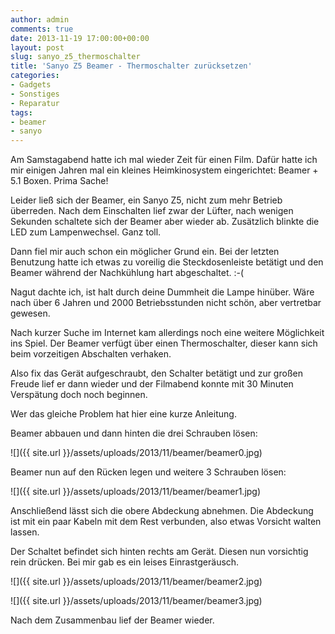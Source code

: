 ```yaml
---
author: admin
comments: true
date: 2013-11-19 17:00:00+00:00
layout: post
slug: sanyo_z5_thermoschalter
title: 'Sanyo Z5 Beamer - Thermoschalter zurücksetzen'
categories:
- Gadgets
- Sonstiges
- Reparatur
tags:
- beamer
- sanyo
---
```


Am Samstagabend hatte ich mal wieder Zeit für einen Film. Dafür hatte ich mir einigen Jahren mal ein kleines Heimkinosystem eingerichtet: Beamer + 5.1 Boxen. Prima Sache!

Leider ließ sich der Beamer, ein Sanyo Z5, nicht zum mehr Betrieb überreden. Nach dem Einschalten lief zwar der Lüfter, nach wenigen Sekunden schaltete sich der Beamer aber wieder ab. Zusätzlich blinkte die LED zum Lampenwechsel. Ganz toll.

Dann fiel mir auch schon ein möglicher Grund ein. Bei der letzten Benutzung hatte ich etwas zu voreilig die Steckdosenleiste betätigt und den Beamer während der Nachkühlung hart abgeschaltet. :-(

Nagut dachte ich, ist halt durch deine Dummheit die Lampe hinüber. Wäre nach über 6 Jahren und 2000 Betriebsstunden nicht schön, aber vertretbar gewesen.

Nach kurzer Suche im Internet kam allerdings noch eine weitere Möglichkeit ins Spiel. Der Beamer verfügt über einen Thermoschalter, dieser kann sich beim vorzeitigen Abschalten verhaken.

Also fix das Gerät aufgeschraubt, den Schalter betätigt und zur großen Freude lief er dann wieder und der Filmabend konnte mit 30 Minuten Verspätung doch noch beginnen.

Wer das gleiche Problem hat hier eine kurze Anleitung. 

Beamer abbauen und dann hinten die drei Schrauben lösen:

![]({{ site.url }}/assets/uploads/2013/11/beamer/beamer0.jpg)

Beamer nun auf den Rücken legen und weitere 3 Schrauben lösen:

![]({{ site.url }}/assets/uploads/2013/11/beamer/beamer1.jpg)

Anschließend lässt sich die obere Abdeckung abnehmen. Die Abdeckung ist mit ein paar Kabeln mit dem Rest verbunden, also etwas Vorsicht walten lassen.

Der Schaltet befindet sich hinten rechts am Gerät. Diesen nun vorsichtig rein drücken. Bei mir gab es ein leises Einrastgeräusch.

![]({{ site.url }}/assets/uploads/2013/11/beamer/beamer2.jpg)

![]({{ site.url }}/assets/uploads/2013/11/beamer/beamer3.jpg)

Nach dem Zusammenbau lief der Beamer wieder. 